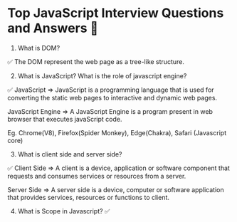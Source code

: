# Top JavaScript Interview Questions and Answers 🚀

1. What is DOM?

✅ The DOM represent the web page as a tree-like structure.

2. What is JavaScript? What is the role of javascript engine?

✅ JavaScript => JavaScript is a programming language that is used for converting the static web pages to interactive and dynamic web pages.

JavaScript Engine => A JavaScript Engine is a program present in web browser that executes javaScript  code.

Eg. Chrome(V8), Firefox(Spider Monkey), Edge(Chakra), Safari (Javascript core)

3. What is client side and server side?

✅ Client Side => A client is a device, application or software component that requests and consumes services or resources from a server.

Server Side => A server side is a device, computer or software application that provides services, resources or functions to client.

4. What is Scope in Javascript?
✅